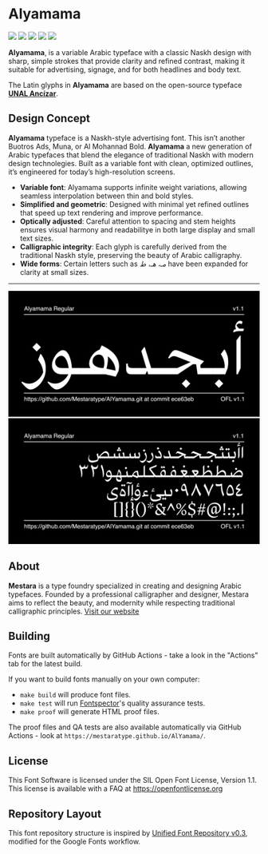 # Alyamama

[![][Fontspector]](https://mestaratype.github.io/AlYamama/fontspector/fontspector-report.html)
[![][OpenType]](https://mestaratype.github.io/AlYamama/fontspector/fontspector-report.html)
[![][Universal]](https://mestaratype.github.io/AlYamama/fontspector/fontspector-report.html)
[![][Google Fonts]](https://mestaratype.github.io/AlYamama/fontspector/fontspector-report.html)
[![][Glyphset]](https://mestaratype.github.io/AlYamama/fontspector/fontspector-report.html)

[Fontspector]: https://img.shields.io/endpoint?url=https%3A%2F%2Fmestaratype.github.io%2FAlYamama%2Fbadges%2FFontspectorQA.json
[OpenType]: https://img.shields.io/endpoint?url=https%3A%2F%2Fmestaratype.github.io%2FAlYamama%2Fbadges%2FOpentypeSpecificationChecks.json
[Universal]: https://img.shields.io/endpoint?url=https%3A%2F%2Fmestaratype.github.io%2FAlYamama%2Fbadges%2FUniversalProfileChecks.json
[Google Fonts]: https://img.shields.io/endpoint?url=https%3A%2F%2Fmestaratype.github.io%2FAlYamama%2Fbadges%2FFontFileChecks.json
[Outline Correctness]: https://img.shields.io/endpoint?url=https%3A%2F%2Fmestaratype.github.io%2FAlYamama%2Fbadges%2FOutlineCorrectnessChecks.json
[Glyphset]: https://img.shields.io/endpoint?url=https%3A%2F%2Fmestaratype.github.io%2FAlYamama%2Fbadges%2FGlyphsetChecks.json

**Alyamama**, is a variable Arabic typeface with a classic Naskh design with sharp, simple strokes that provide clarity and refined contrast, making it suitable for advertising, signage, and for both headlines and body text.

The Latin glyphs in **Alyamama** are based on the open-source  typeface [**UNAL Ancízar**](https://github.com/UNAL-OMD/UNAL-Ancizar).  


## Design Concept

 **Alyamama** typeface is a Naskh-style advertising font. This isn’t another Buotros Ads, Muna, or Al Mohannad Bold. **Alyamama** a new generation of Arabic typefaces that blend the elegance of traditional Naskh with modern design technolegies. Built as a variable font with clean, optimized outlines, it’s engineered for today’s high-resolution screens.

- **Variable font**: Alyamama supports infinite weight variations, allowing seamless interpolation between thin and bold styles.
- **Simplified and geometric**: Designed with minimal yet refined outlines that speed up text rendering and improve performance.
- **Optically adjusted**: Careful attention to spacing and stem heights ensures visual harmony and readabilitye in both large display and small text sizes.
- **Calligraphic integrity**: Each glyph is carefully derived from the traditional Naskh style, preserving the beauty of Arabic calligraphy.
- **Wide forms**: Certain letters such as *مـ، هـ، ط* have been expanded for clarity at small sizes.

---


![Sample Image](documentation/image1.png)
![Sample Image](documentation/image2.png)

## About

**Mestara** is a type foundry specialized in creating and designing Arabic typefaces. Founded by a professional calligrapher and designer, Mestara aims to reflect the beauty, and modernity while respecting traditional calligraphic principles. [Visit our website](https://mestara.com)

## Building

Fonts are built automatically by GitHub Actions - take a look in the "Actions" tab for the latest build.

If you want to build fonts manually on your own computer:

- `make build` will produce font files.
- `make test` will run [Fontspector](https://github.com/fonttools/fontspector)'s quality assurance tests.
- `make proof` will generate HTML proof files.

The proof files and QA tests are also available automatically via GitHub Actions - look at `https://mestaratype.github.io/AlYamama/`.

## License

This Font Software is licensed under the SIL Open Font License, Version 1.1.
This license is available with a FAQ at https://openfontlicense.org

## Repository Layout

This font repository structure is inspired by [Unified Font Repository v0.3](https://github.com/unified-font-repository/Unified-Font-Repository), modified for the Google Fonts workflow.
